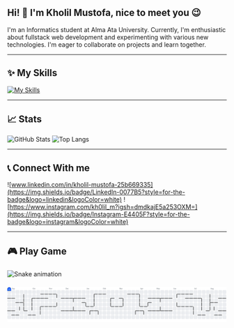 ## Hi! 👋 I'm Kholil Mustofa, nice to meet you 😉

I'm an Informatics student at Alma Ata University. Currently, I'm enthusiastic about fullstack web development and experimenting with various new technologies. I'm eager to collaborate on projects and learn together.

---
## ✨ My Skills 

[![My Skills](https://skillicons.dev/icons?i=html,css,js,php,laravel,bootstrap,tailwind,figma,mysql,sqlite,laragon&theme=dark)](https://skillicons.dev)

---

## 📈 Stats 

![GitHub Stats](https://github-readme-stats.vercel.app/api?username=kholilmustofa&show_icons=true)
![Top Langs](https://github-readme-stats.vercel.app/api/top-langs/?username=kholilmustofa&layout=compact)

---

## 📞 Connect With me 
![www.linkedin.com/in/kholil-mustofa-25b669335](https://img.shields.io/badge/LinkedIn-0077B5?style=for-the-badge&logo=linkedin&logoColor=white) ![https://www.instagram.com/kh0lil_m?igsh=dmdkajE5a253OXM=](https://img.shields.io/badge/Instagram-E4405F?style=for-the-badge&logo=instagram&logoColor=white)

---
<h2 align="left">🎮 Play Game</h2>

###

<img src="https://raw.githubusercontent.com/kholilmustofa/kholilmustofa/output/snake.svg" alt="Snake animation" />

###

<picture>
  <source media="(prefers-color-scheme: dark)" srcset="https://raw.githubusercontent.com/kholilmustofa/kholilmustofa/output/pacman-contribution-graph-dark.svg">
  <source media="(prefers-color-scheme: light)" srcset="https://raw.githubusercontent.com/kholilmustofa/kholilmustofa/output/pacman-contribution-graph.svg">
  <img alt="pacman contribution graph" src="https://raw.githubusercontent.com/kholilmustofa/kholilmustofa/output/pacman-contribution-graph.svg">
</picture>

###

<!--

